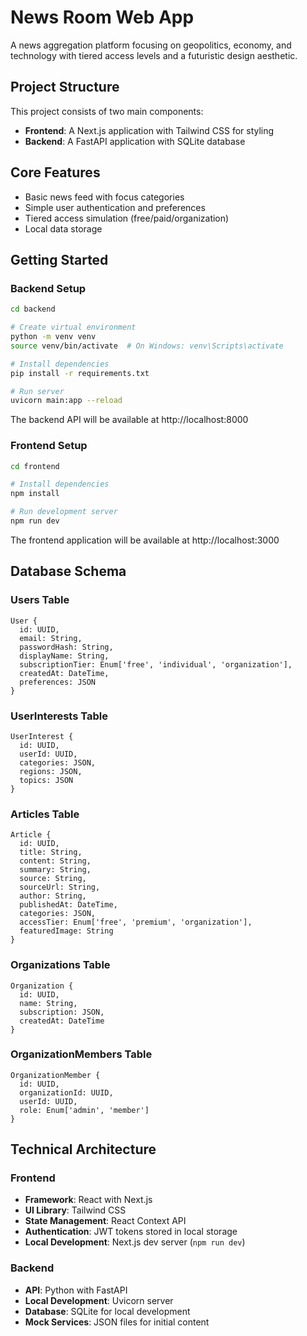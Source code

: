 # News Room Web App

A news aggregation platform focusing on geopolitics, economy, and technology with tiered access levels and a futuristic design aesthetic.

## Project Structure

This project consists of two main components:

- **Frontend**: A Next.js application with Tailwind CSS for styling
- **Backend**: A FastAPI application with SQLite database

## Core Features

- Basic news feed with focus categories
- Simple user authentication and preferences
- Tiered access simulation (free/paid/organization)
- Local data storage

## Getting Started

### Backend Setup

```bash
cd backend

# Create virtual environment
python -m venv venv
source venv/bin/activate  # On Windows: venv\Scripts\activate

# Install dependencies
pip install -r requirements.txt

# Run server
uvicorn main:app --reload
```

The backend API will be available at http://localhost:8000

### Frontend Setup

```bash
cd frontend

# Install dependencies
npm install

# Run development server
npm run dev
```

The frontend application will be available at http://localhost:3000

## Database Schema

### Users Table

```
User {
  id: UUID,
  email: String,
  passwordHash: String,
  displayName: String,
  subscriptionTier: Enum['free', 'individual', 'organization'],
  createdAt: DateTime,
  preferences: JSON
}
```

### UserInterests Table

```
UserInterest {
  id: UUID,
  userId: UUID,
  categories: JSON,
  regions: JSON,
  topics: JSON
}
```

### Articles Table

```
Article {
  id: UUID,
  title: String,
  content: String,
  summary: String,
  source: String,
  sourceUrl: String,
  author: String,
  publishedAt: DateTime,
  categories: JSON,
  accessTier: Enum['free', 'premium', 'organization'],
  featuredImage: String
}
```

### Organizations Table

```
Organization {
  id: UUID,
  name: String,
  subscription: JSON,
  createdAt: DateTime
}
```

### OrganizationMembers Table

```
OrganizationMember {
  id: UUID,
  organizationId: UUID,
  userId: UUID,
  role: Enum['admin', 'member']
}
```

## Technical Architecture

### Frontend

- **Framework**: React with Next.js
- **UI Library**: Tailwind CSS
- **State Management**: React Context API
- **Authentication**: JWT tokens stored in local storage
- **Local Development**: Next.js dev server (`npm run dev`)

### Backend

- **API**: Python with FastAPI
- **Local Development**: Uvicorn server
- **Database**: SQLite for local development
- **Mock Services**: JSON files for initial content

